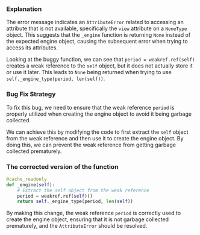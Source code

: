 ### Explanation
The error message indicates an `AttributeError` related to accessing an attribute that is not available, specifically the `view` attribute on a `NoneType` object. This suggests that the `_engine` function is returning `None` instead of the expected engine object, causing the subsequent error when trying to access its attributes.

Looking at the buggy function, we can see that `period = weakref.ref(self)` creates a weak reference to the `self` object, but it does not actually store it or use it later. This leads to `None` being returned when trying to use `self._engine_type(period, len(self))`.

### Bug Fix Strategy
To fix this bug, we need to ensure that the weak reference `period` is properly utilized when creating the engine object to avoid it being garbage collected. 

We can achieve this by modifying the code to first extract the `self` object from the weak reference and then use it to create the engine object. By doing this, we can prevent the weak reference from getting garbage collected prematurely.

### The corrected version of the function
```python
@cache_readonly
def _engine(self):
    # Extract the self object from the weak reference
    period = weakref.ref(self)()
    return self._engine_type(period, len(self))
``` 

By making this change, the weak reference `period` is correctly used to create the engine object, ensuring that it is not garbage collected prematurely, and the `AttributeError` should be resolved.